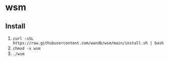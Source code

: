 # wsm

## Install

1. `curl -sSL https://raw.githubusercontent.com/wandb/wsm/main/install.sh | bash`
2. `chmod -x wsm`
3. `./wsm`

